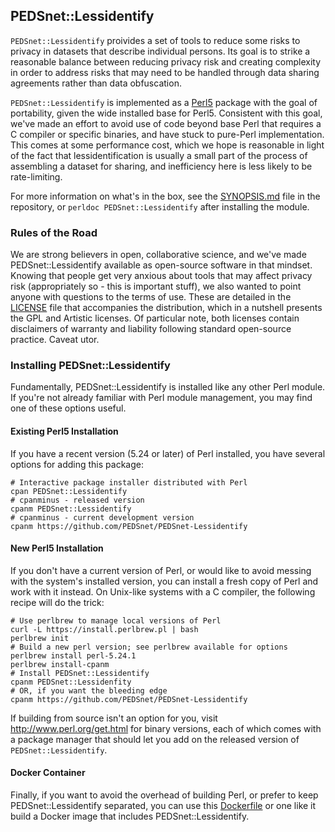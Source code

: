 ## PEDSnet::Lessidentify

`PEDSnet::Lessidentify` proivides a set of tools to reduce some risks to privacy in datasets that describe individual persons.  Its goal is to strike a reasonable balance between reducing privacy risk and creating complexity in order to address risks that may need to be handled through data sharing agreements rather than data obfuscation.

`PEDSnet::Lessidentify` is implemented as a [Perl5](http://www.perl.org) package with the goal of portability, given the wide installed base for Perl5.  Consistent with this goal, we've made an effort to avoid use of code beyond base Perl that requires a C compiler or specific binaries, and have stuck to pure-Perl implementation.  This comes at some performance cost, which we hope is reasonable in light of the fact that lessidentification is usually a small part of the process of assembling a dataset for sharing, and inefficiency here is less likely to be rate-limiting.

For more information on what's in the box, see the [SYNOPSIS.md](SYNOPSIS.md) file in the repository, or `perldoc PEDSnet::Lessidentify` after installing the module.


### Rules of the Road

We are strong believers in open, collaborative science, and we've made PEDSnet::Lessidentify available as open-source software in that mindset.  Knowing that people get very anxious about tools that may affect privacy risk (appropriately so - this is important stuff), we also wanted to point anyone with questions to the terms of use.  These are detailed in the [LICENSE](LICENSE) file that accompanies the distribution, which in a nutshell presents the GPL and Artistic licenses.  Of particular note, both licenses contain disclaimers of warranty and liability following standard open-source practice.  Caveat utor.

### Installing PEDSnet::Lessidentify

Fundamentally, PEDSnet::Lessidentify is installed like any other Perl module.  If you're not already familiar with Perl module management, you may find one of these options useful.

#### Existing Perl5 Installation

If you have a recent version (5.24 or later) of Perl installed, you have several options for adding this package:

```
# Interactive package installer distributed with Perl
cpan PEDSnet::Lessidentify
# cpanminus - released version
cpanm PEDSnet::Lessidentify
# cpanminus - current development version
cpanm https://github.com/PEDSnet/PEDSnet-Lessidentify
```

#### New Perl5 Installation

If you don't have a current version of Perl, or would like to avoid messing with the system's installed version, you can install a fresh copy of Perl and work with it instead.  On Unix-like systems with a C compiler, the following recipe will do the trick:

```
# Use perlbrew to manage local versions of Perl
curl -L https://install.perlbrew.pl | bash
perlbrew init
# Build a new perl version; see perlbrew available for options
perlbrew install perl-5.24.1
perlbrew install-cpanm
# Install PEDSnet::Lessidentify
cpanm PEDSnet::Lessidenfity
# OR, if you want the bleeding edge
cpanm https://github.com/PEDSnet/PEDSnet-Lessidentify
```

If building from source isn't an option for you, visit http://www.perl.org/get.html for binary versions, each of which comes with a package manager that should let you add on the released version of `PEDSnet::Lessidentify`.

#### Docker Container

Finally, if you want to avoid the overhead of building Perl, or prefer to keep PEDSnet::Lessidentify separated, you can use this [Dockerfile](etc/Dockerfile) or one like it build a Docker image that includes PEDSnet::Lessidentify. 

